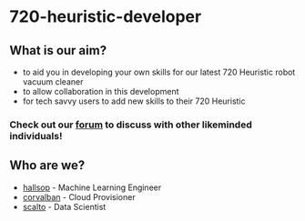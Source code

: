 # 720-heuristic-developer

## What is our aim?
- to aid you in developing your own skills for our latest 720 Heuristic robot vacuum cleaner
- to allow collaboration in this development
- for tech savvy users to add new skills to their 720 Heuristic

### Check out our [forum](https://github.com/hallsop/720-heuristic-developer/discussions) to discuss with other likeminded individuals!

## Who are we?
- [hallsop](https://github.com/hallsop) - Machine Learning Engineer
- [corvalban](https://github.com/corvalban) - Cloud Provisioner
- [scalto](https://github.com/scalto) - Data Scientist
